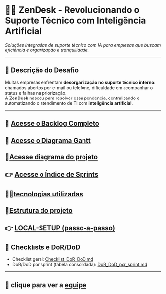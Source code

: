 # 🧘‍♀️ ZenDesk - Revolucionando o Suporte Técnico com Inteligência Artificial  

_Soluções integradas de suporte técnico com IA para empresas que buscam eficiência e organização e tranquilidade._

---

## 📝 Descrição do Desafio  
Muitas empresas enfrentam **desorganização no suporte técnico interno**: chamados abertos por e-mail ou telefone, dificuldade em acompanhar o status e falhas na priorização.  
A **ZenDesk** nasceu para resolver essa pendencia, centralizando e automatizando o atendimento de TI com **inteligência artificial**.

---

## 🛄 [Acesse o Backlog Completo](./backlog/backlog.md)

## 📶 [Acesse o Diagrama Gantt](./gantt/gantt.md)
   
## 🧵[Acesse diagrama do projeto](./diagrama/)
 
## 👉 [Acesse o Índice de Sprints](./sprints)

## 🧑‍💻[tecnologias utilizadas](./tecnologia/tec.md)

## 🧱[Estrutura do projeto](./estrutura/estrutura.md)

## 👉 [LOCAL-SETUP (passo-a-passo)](./setup/LOCAL-SETUP.md)

## 📝 Checklists e DoR/DoD

- Checklist geral: [Checklist_DoR_DoD.md](./Checklist_DoR_DoD.md)
- DoR/DoD por sprint (tabela consolidada): [DoR_DoD_por_sprint.md](./DoR_DoD_por_sprint.md)

---
   👥 clique para ver a [equipe](./team/TEAM.md)
---







